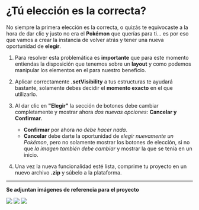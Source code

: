 # ¿Tú elección es la correcta?

No siempre la primera elección es la correcta, o quizás te equivocaste a la hora de dar clic y justo no era el __Pokémon__ que querías para ti... es por eso que vamos a crear la instancia de volver atrás y tener una nueva oportunidad de __elegir__. 

1. Para resolver esta problemática es __importante__ que para este momento entiendas la disposición que tenemos sobre un __layout__ y como podemos manipular los elementos en el para nuestro beneficio.

2. Aplicar correctamente __.setVisibility__ a tus estructuras te ayudará bastante, solamente debes decidir el __momento exacto__ en el que utilizarlo.

3. Al dar clic en __"Elegir"__ la sección de botones debe cambiar completamente y mostrar ahora _dos nuevas opciones_: __Cancelar y Confirmar__.
    - __Confirmar__ por ahora _no debe hacer nada_.
    - __Cancelar__ debe darte la oportunidad de _elegir nuevamente un Pokémon_, pero no solamente mostrar los botones de elección, si no que _la imagen también debe cambiar_ y mostrar la que se tenía en un inicio.

4. Una vez la nueva funcionalidad esté lista, comprime tu proyecto en un nuevo archivo __.zip__ y súbelo a la plataforma.

----------
__Se adjuntan imágenes de referencia para el proyecto__

![](https://i.imgur.com/Rzvm5Wx.png)
![](https://i.imgur.com/3obHZQ1.png)
![](https://i.imgur.com/96tcmHN.png)
